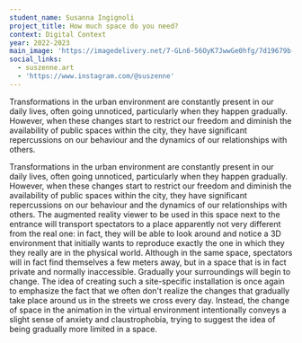 ```yaml
---
student_name: Susanna Ingignoli
project_title: How much space do you need?
context: Digital Context
year: 2022-2023
main_image: 'https://imagedelivery.net/7-GLn6-56OyK7JwwGe0hfg/7d19679b-f464-4a49-3b12-4395bead7100'
social_links:
  - suszenne.art
  - 'https://www.instagram.com/@suszenne'
---
```

Transformations in the urban environment are constantly present in our daily lives, often going unnoticed, particularly when they happen gradually. However, when these changes start to restrict our freedom and diminish the availability of public spaces within the city, they have significant repercussions on our behaviour and the dynamics of our relationships with others.

Transformations in the urban environment are constantly present in our daily lives, often going unnoticed, particularly when they happen gradually. However, when these changes start to restrict our freedom and diminish the availability of public spaces within the city, they have significant repercussions on our behaviour and the dynamics of our relationships with others. The augmented reality viewer to be used in this space next to the entrance will transport spectators to a place apparently not very different from the real one: in fact, they will be able to look around and notice a 3D environment that initially wants to reproduce exactly the one in which they they really are in the physical world. Although in the same space, spectators will in fact find themselves a few meters away, but in a space that is in fact private and normally inaccessible. Gradually your surroundings will begin to change. The idea of creating such a site-specific installation is once again to emphasize the fact that we often don't realize the changes that gradually take place around us in the streets we cross every day. Instead, the change of space in the animation in the virtual environment intentionally conveys a slight sense of anxiety and claustrophobia, trying to suggest the idea of being gradually more limited in a space.